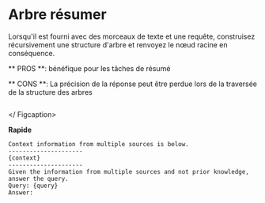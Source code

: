 # Arbre résumer

Lorsqu'il est fourni avec des morceaux de texte et une requête, construisez récursivement une structure d'arbre et renvoyez le nœud racine en conséquence.

** PROS **: bénéfique pour les tâches de résumé

** CONS **: La précision de la réponse peut être perdue lors de la traversée de la structure des arbres

<gigne> <img src = "../../../. GitBook / Assets / Image (7) (1) (1) (1) (2) .png" alt = ""> <figcaption> </ Figcaption> </gigne>

**Rapide**

```
Context information from multiple sources is below.
---------------------
{context}
---------------------
Given the information from multiple sources and not prior knowledge, answer the query.
Query: {query}
Answer:
```
